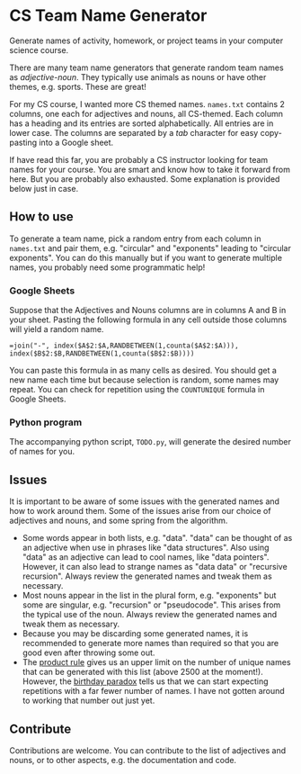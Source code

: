 # CS Team Name Generator

Generate names of activity, homework, or project teams in your computer science course.

There are many team name generators that generate random team names as _adjective-noun_. They typically use animals as nouns or have other themes, e.g. sports. These are great!

For my CS course, I wanted more CS themed names. `names.txt` contains 2 columns, one each for adjectives and nouns, all CS-themed. Each column has a heading and its entries are sorted alphabetically. All entries are in lower case. The columns are separated by a _tab_ character for easy copy-pasting into a Google sheet.

If have read this far, you are probably a CS instructor looking for team names for your course. You are smart and know how to take it forward from here. But you are probably also exhausted. Some explanation is provided below just in case.

## How to use

To generate a team name, pick a random entry from each column in `names.txt` and pair them, e.g. "circular" and "exponents" leading to "circular exponents". You can do this manually but if you want to generate multiple names, you probably need some programmatic help!

### Google Sheets

Suppose that the Adjectives and Nouns columns are in columns A and B in your sheet. Pasting the following formula in any cell outside those columns will yield a random name.
```
=join("-", index($A$2:$A,RANDBETWEEN(1,counta($A$2:$A))), index($B$2:$B,RANDBETWEEN(1,counta($B$2:$B))))
```
You can paste this formula in as many cells as desired. You should get a new name each time but because selection is random, some names may repeat. You can check for repetition using the `COUNTUNIQUE` formula in Google Sheets.

### Python program

The accompanying python script, `TODO.py`, will generate the desired number of names for you.

## Issues
It is important to be aware of some issues with the generated names and how to work around them. Some of the issues arise from our choice of adjectives and nouns, and some spring from the algorithm.

- Some words appear in both lists, e.g. "data". "data" can be thought of as an adjective when use in phrases like "data structures". Also using "data" as an adjective can lead to cool names, like "data pointers". However, it can also lead to strange names as "data data" or "recursive recursion". Always review the generated names and tweak them as necessary.
- Most nouns appear in the list in the plural form, e.g. "exponents" but some are singular, e.g. "recursion" or "pseudocode". This arises from the typical use of the noun. Always review the generated names and tweak them as necessary.
- Because you may be discarding some generated names, it is recommended to generate more names than required so that you are good even after throwing some out.
- The [product rule](https://en.wikipedia.org/wiki/Rule_of_product) gives us an upper limit on the number of unique names that can be generated with this list (above 2500 at the moment!). However, the [birthday paradox](https://en.wikipedia.org/wiki/Birthday_problem) tells us that we can start expecting repetitions with a far fewer number of names. I have not gotten around to working that number out just yet.

## Contribute
Contributions are welcome. You can contribute to the list of adjectives and nouns, or to other aspects, e.g. the documentation and code.
